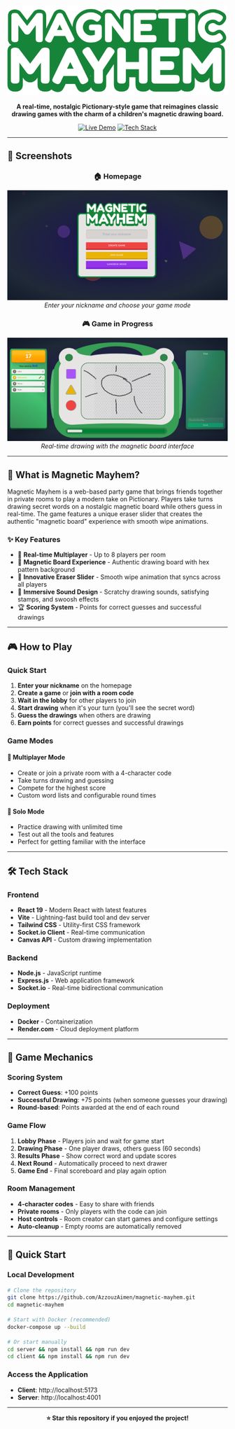 <div align="center">

![Magnetic Mayhem Logo](client/src/assets/logo.png)

**A real-time, nostalgic Pictionary-style game that reimagines classic drawing games with the charm of a children's magnetic drawing board.**

[![Live Demo](https://img.shields.io/badge/🎮%20Live%20Demo-Play%20Now-green?style=for-the-badge&logo=gamepad)](https://magnetic-mayhem-client.onrender.com)
[![Tech Stack](https://img.shields.io/badge/⚡%20Tech%20Stack-React%20%7C%20Socket.io%20%7C%20Node.js-blue?style=for-the-badge)](https://github.com/AzzouzAimen/magnetic-mayhem)

</div>

---

## 📸 **Screenshots**

<div align="center">

### 🏠 **Homepage**

![Homepage](screenshots/homepage.png)
_Enter your nickname and choose your game mode_

### 🎮 **Game in Progress**

![Game Page](screenshots/gamepage.png)
_Real-time drawing with the magnetic board interface_

</div>

---

## 🌟 **What is Magnetic Mayhem?**

Magnetic Mayhem is a web-based party game that brings friends together in private rooms to play a modern take on Pictionary. Players take turns drawing secret words on a nostalgic magnetic board while others guess in real-time. The game features a unique eraser slider that creates the authentic "magnetic board" experience with smooth wipe animations.

### ✨ **Key Features**

- 🎯 **Real-time Multiplayer** - Up to 8 players per room
- 🎨 **Magnetic Board Experience** - Authentic drawing board with hex pattern background
- 🧲 **Innovative Eraser Slider** - Smooth wipe animation that syncs across all players
- 🎵 **Immersive Sound Design** - Scratchy drawing sounds, satisfying stamps, and swoosh effects
- 🏆 **Scoring System** - Points for correct guesses and successful drawings

---

## 🎮 **How to Play**

### **Quick Start**

1. **Enter your nickname** on the homepage
2. **Create a game** or **join with a room code**
3. **Wait in the lobby** for other players to join
4. **Start drawing** when it's your turn (you'll see the secret word)
5. **Guess the drawings** when others are drawing
6. **Earn points** for correct guesses and successful drawings

### **Game Modes**

#### 🎯 **Multiplayer Mode**

- Create or join a private room with a 4-character code
- Take turns drawing and guessing
- Compete for the highest score
- Custom word lists and configurable round times

#### 🎨 **Solo Mode**

- Practice drawing with unlimited time
- Test out all the tools and features
- Perfect for getting familiar with the interface

---

## 🛠️ **Tech Stack**

### **Frontend**

- **React 19** - Modern React with latest features
- **Vite** - Lightning-fast build tool and dev server
- **Tailwind CSS** - Utility-first CSS framework
- **Socket.io Client** - Real-time communication
- **Canvas API** - Custom drawing implementation

### **Backend**

- **Node.js** - JavaScript runtime
- **Express.js** - Web application framework
- **Socket.io** - Real-time bidirectional communication

### **Deployment**

- **Docker** - Containerization
- **Render.com** - Cloud deployment platform

---

## 🎯 **Game Mechanics**

### **Scoring System**

- **Correct Guess**: +100 points
- **Successful Drawing**: +75 points (when someone guesses your drawing)
- **Round-based**: Points awarded at the end of each round

### **Game Flow**

1. **Lobby Phase** - Players join and wait for game start
2. **Drawing Phase** - One player draws, others guess (60 seconds)
3. **Results Phase** - Show correct word and update scores
4. **Next Round** - Automatically proceed to next drawer
5. **Game End** - Final scoreboard and play again option

### **Room Management**

- **4-character codes** - Easy to share with friends
- **Private rooms** - Only players with the code can join
- **Host controls** - Room creator can start games and configure settings
- **Auto-cleanup** - Empty rooms are automatically removed

---

## 🚀 **Quick Start**

### **Local Development**

```bash
# Clone the repository
git clone https://github.com/AzzouzAimen/magnetic-mayhem.git
cd magnetic-mayhem

# Start with Docker (recommended)
docker-compose up --build

# Or start manually
cd server && npm install && npm run dev
cd client && npm install && npm run dev
```

### **Access the Application**

- **Client**: http://localhost:5173
- **Server**: http://localhost:4001

---

<div align="center">

**⭐ Star this repository if you enjoyed the project!**

</div>
